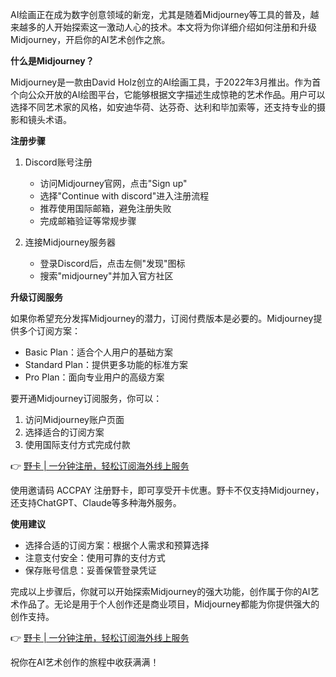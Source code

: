 AI绘画正在成为数字创意领域的新宠，尤其是随着Midjourney等工具的普及，越来越多的人开始探索这一激动人心的技术。本文将为你详细介绍如何注册和升级Midjourney，开启你的AI艺术创作之旅。

**什么是Midjourney？**

Midjourney是一款由David Holz创立的AI绘画工具，于2022年3月推出。作为首个向公众开放的AI绘图平台，它能够根据文字描述生成惊艳的艺术作品。用户可以选择不同艺术家的风格，如安迪华荷、达芬奇、达利和毕加索等，还支持专业的摄影和镜头术语。

**注册步骤**

1. Discord账号注册
   - 访问Midjourney官网，点击"Sign up"
   - 选择"Continue with discord"进入注册流程
   - 推荐使用国际邮箱，避免注册失败
   - 完成邮箱验证等常规步骤

2. 连接Midjourney服务器
   - 登录Discord后，点击左侧"发现"图标
   - 搜索"midjourney"并加入官方社区

**升级订阅服务**

如果你希望充分发挥Midjourney的潜力，订阅付费版本是必要的。Midjourney提供多个订阅方案：

- Basic Plan：适合个人用户的基础方案
- Standard Plan：提供更多功能的标准方案
- Pro Plan：面向专业用户的高级方案

要开通Midjourney订阅服务，你可以：

1. 访问Midjourney账户页面
2. 选择适合的订阅方案
3. 使用国际支付方式完成付款

👉 [野卡 | 一分钟注册，轻松订阅海外线上服务](https://bit.ly/bewildcard)

使用邀请码 ACCPAY 注册野卡，即可享受开卡优惠。野卡不仅支持Midjourney，还支持ChatGPT、Claude等多种海外服务。

**使用建议**

- 选择合适的订阅方案：根据个人需求和预算选择
- 注意支付安全：使用可靠的支付方式
- 保存账号信息：妥善保管登录凭证

完成以上步骤后，你就可以开始探索Midjourney的强大功能，创作属于你的AI艺术作品了。无论是用于个人创作还是商业项目，Midjourney都能为你提供强大的创作支持。

👉 [野卡 | 一分钟注册，轻松订阅海外线上服务](https://bit.ly/bewildcard)

祝你在AI艺术创作的旅程中收获满满！